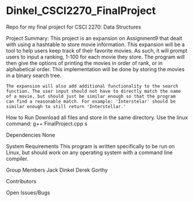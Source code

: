 # Dinkel_CSCI2270_FinalProject
Repo for my final project for CSCI 2270: Data Structures


Project Summary:
	This project is an expansion on Assignment9 that dealt with using
	a hashtable to store movie information. This expansion will be a
	tool to help users keep track of their favorite movies. As such,
	it will prompt users to input a ranking, 1-100 for each movie they
	store. The program will then give the options of printing the movies
	in order of rank, or in alphabetical order. This implementation will
	be done by storing the movies in a binary search tree.

	The expansion will also add additional functionality to the search
	function. The user input should not have to directly match the name
	of a movie, but should just be similar enough so that the program
	can find a reasonable match. For example: 'Interstelar' should be
	similar enough to still return 'Interstellar.'


How to Run
	Download all files and store in the same directory.
	Use the linux command: g++ FinalProject.cpp s


Dependencies
	None


System Requirements
	This program is written specifically to be run on Linux, but should
	work on any operating system with a command line compiler.


Group Members
	Jack Dinkel
	Derek Gorthy


Contributors


Open Issues/Bugs

